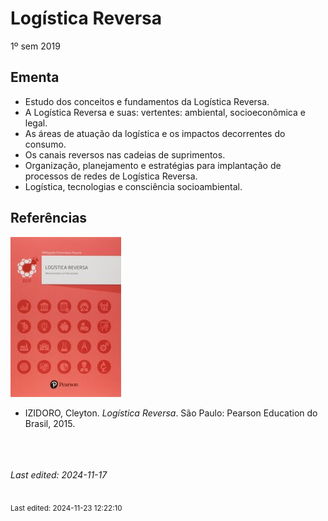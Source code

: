 # Logística Reversa

1º sem 2019

## Ementa

- Estudo dos conceitos e fundamentos da Logística Reversa. 
- A Logística Reversa e suas: vertentes: ambiental, socioeconômica e legal. 
- As áreas de atuação da logística e os impactos decorrentes do consumo. 
- Os canais reversos nas cadeias de suprimentos. 
- Organização, planejamento e estratégias para implantação de processos de redes de Logística Reversa. 
- Logística, tecnologias e consciência socioambiental.

## Referências

![](img/izidoro.jpg)

- IZIDORO, Cleyton. *Logística Reversa*. São Paulo: Pearson Education do Brasil, 2015.


<br><br><br>*Last edited: 2024-11-17*


<br><sub>Last edited: 2024-11-23 12:22:10</sub>
